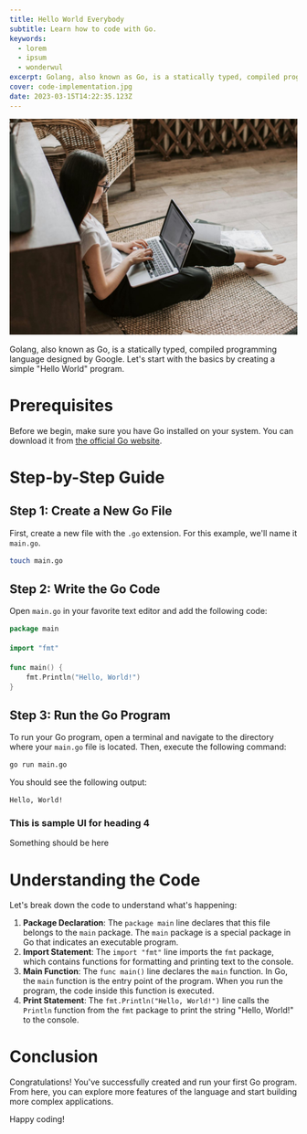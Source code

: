 ```yaml
---
title: Hello World Everybody
subtitle: Learn how to code with Go.
keywords:
  - lorem
  - ipsum
  - wonderwul
excerpt: Golang, also known as Go, is a statically typed, compiled programming language designed by Google. Let's start with the basics by creating a simple "Hello World" program.
cover: code-implementation.jpg
date: 2023-03-15T14:22:35.123Z
---
```


![Woman in tech](code-implementation.jpg)

Golang, also known as Go, is a statically typed, compiled programming language designed by Google. Let's start with the basics by creating a simple "Hello World" program.

# Prerequisites

Before we begin, make sure you have Go installed on your system. You can download it from [the official Go website](https://golang.org/dl/).

# Step-by-Step Guide

## Step 1: Create a New Go File

First, create a new file with the `.go` extension. For this example, we'll name it `main.go`.

```bash
touch main.go
```

## Step 2: Write the Go Code

Open `main.go` in your favorite text editor and add the following code:

```go
package main

import "fmt"

func main() {
    fmt.Println("Hello, World!")
}
```

## Step 3: Run the Go Program

To run your Go program, open a terminal and navigate to the directory where your `main.go` file is located. Then, execute the following command:

```bash title="run file"
go run main.go
```

You should see the following output:

```plaintext
Hello, World!
```

### This is sample UI for heading 4

Something should be here


# Understanding the Code

Let's break down the code to understand what's happening:

1. **Package Declaration**: The `package main` line declares that this file belongs to the `main` package. The `main` package is a special package in Go that indicates an executable program.
2. **Import Statement**: The `import "fmt"` line imports the `fmt` package, which contains functions for formatting and printing text to the console.
3. **Main Function**: The `func main()` line declares the `main` function. In Go, the `main` function is the entry point of the program. When you run the program, the code inside this function is executed.
4. **Print Statement**: The `fmt.Println("Hello, World!")` line calls the `Println` function from the `fmt` package to print the string "Hello, World!" to the console.

# Conclusion

Congratulations! You've successfully created and run your first Go program. From here, you can explore more features of the language and start building more complex applications.

Happy coding!